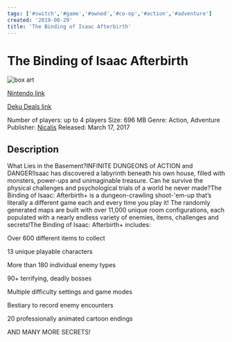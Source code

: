 ```yaml
---
tags: ['#switch','#game','#owned','#co-op','#action','#adventure']
created: '2019-08-29'
title: 'The Binding of Isaac Afterbirth'
---
```

# The Binding of Isaac Afterbirth

![box art](https://assets.nintendo.com/image/upload/c_pad,f_auto,h_613,q_auto,w_1089/ncom/en_US/games/switch/t/the-binding-of-isaac-afterbirth-plus-switch/hero?v=2021042915)

[Nintendo link](https://www.nintendo.com/games/detail/the-binding-of-isaac-afterbirth-plus-switch/)

[Deku Deals link](https://www.dekudeals.com/items/the-binding-of-isaac-afterbirth-plus)

Number of players: up to 4 players
Size: 696 MB
Genre: Action, Adventure
Publisher: [Nicalis](https://www.dekudeals.com/games?include[collection]=true&filter[publisher]=Nicalis)
Released: March 17, 2017

## Description

What Lies in the Basement?INFINITE DUNGEONS of ACTION and DANGER!Isaac has discovered a labyrinth beneath his own house, filled with monsters, power-ups and unimaginable treasure. Can he survive the physical challenges and psychological trials of a world he never made?The Binding of Isaac: Afterbirth+ is a dungeon-crawling shoot-'em-up that’s literally a different game each and every time you play it! The randomly generated maps are built with over 11,000 unique room configurations, each populated with a nearly endless variety of enemies, items, challenges and secrets!The Binding of Isaac: Afterbirth+ includes:

Over 600 different items to collect

13 unique playable characters

More than 180 individual enemy types

90+ terrifying, deadly bosses

Multiple difficulty settings and game modes

Bestiary to record enemy encounters

20 professionally animated cartoon endings

AND MANY MORE SECRETS!
